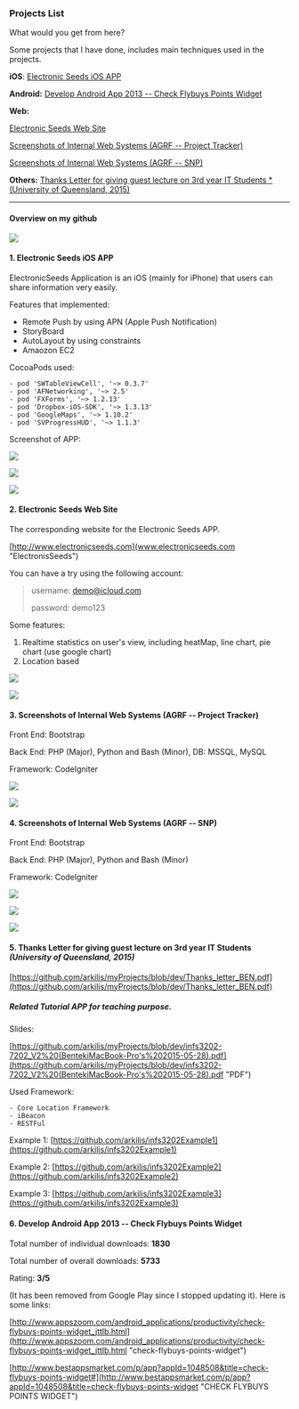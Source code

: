### Projects List


What would you get from here?

Some projects that I have done, includes main techniques used in the projects.

**iOS**: [Electronic Seeds iOS APP](#ios)


**Android:**
[Develop Android App 2013 -- Check Flybuys Points Widget](#android)

**Web:**

[Electronic Seeds Web Site](#web2)

[Screenshots of Internal Web Systems (AGRF -- Project Tracker)](#web3)

[Screenshots of Internal Web Systems (AGRF -- SNP)](#web4)


**Others:**  [Thanks Letter for giving guest lecture on 3rd year IT Students *(University of Queensland, 2015)](#thanks) 


---

#### Overview on my github

![](https://github.com/arkilis/myProjects/blob/dev/Gitprofile.png)


#### <a name="ios" /> 1. Electronic Seeds iOS APP </a>

ElectronicSeeds Application is an iOS (mainly for iPhone) that users can share information very easily.

Features that implemented:

- Remote Push by using APN (Apple Push Notification)
- StoryBoard
- AutoLayout by using constraints
- Amaozon EC2


CocoaPods used: 
    
    - pod 'SWTableViewCell', '~> 0.3.7'
    - pod 'AFNetworking', '~> 2.5'
    - pod 'FXForms', '~> 1.2.13'
    - pod 'Dropbox-iOS-SDK', '~> 1.3.13'
    - pod 'GoogleMaps', '~> 1.10.2'
    - pod 'SVProgressHUD', '~> 1.1.3'

Screenshot of APP:

![](https://github.com/arkilis/myProjects/blob/dev/iOS%20Simulator%20Screen%20Shot%2029%20Aug%202015%2009.19.10.png)

![](https://github.com/arkilis/myProjects/blob/dev/nearbySeedsList_mobile.PNG)

![](https://github.com/arkilis/myProjects/blob/dev/Seeddetail_Part1_mobile.PNG)


#### <a name="web2" /> 2. Electronic Seeds Web Site </a>

The corresponding website for the Electronic Seeds APP. 

[http://www.electronicseeds.com](www.electronicseeds.com "ElectronisSeeds")

You can have a try using the following account:

> username: demo@icloud.com
> 
> password: demo123

Some features:

1. Realtime statistics on user's view, including heatMap, line chart, pie chart (use google chart)
2. Location based  

![](https://github.com/arkilis/myProjects/blob/dev/es1.JPG)

![](https://github.com/arkilis/myProjects/blob/dev/stat2_web.png)


#### <a name="web3" /> 3. Screenshots of Internal Web Systems (AGRF -- Project Tracker) </a>

Front End: Bootstrap

Back End: PHP (Major), Python and Bash (Minor), DB: MSSQL, MySQL

Framework: CodeIgniter

![](https://github.com/arkilis/myProjects/blob/dev/projectTracker1.JPG) 

![](https://github.com/arkilis/myProjects/blob/dev/projectTracker2.JPG)


#### <a name="web4" /> 4. Screenshots of Internal Web Systems (AGRF -- SNP) </a>

Front End: Bootstrap

Back End: PHP (Major), Python and Bash (Minor)

Framework: CodeIgniter


![](https://github.com/arkilis/myProjects/blob/dev/SNP1.JPG)

![](https://github.com/arkilis/myProjects/blob/dev/SNP2.JPG)

![](https://github.com/arkilis/myProjects/blob/dev/snp.gif)


#### <a name="thanks" /> 5. Thanks Letter for giving guest lecture on 3rd year IT Students *(University of Queensland, 2015)* </a>

[https://github.com/arkilis/myProjects/blob/dev/Thanks_letter_BEN.pdf](https://github.com/arkilis/myProjects/blob/dev/Thanks_letter_BEN.pdf)


##### Related Tutorial APP for teaching purpose.

Slides:

[https://github.com/arkilis/myProjects/blob/dev/infs3202-7202_V2%20(BentekiMacBook-Pro's%202015-05-28).pdf](https://github.com/arkilis/myProjects/blob/dev/infs3202-7202_V2%20(BentekiMacBook-Pro's%202015-05-28).pdf "PDF")

Used Framework:

    - Core Location Framework
    - iBeacon
    - RESTFul

Example 1:
[https://github.com/arkilis/infs3202Example1](https://github.com/arkilis/infs3202Example1)

Example 2:
[https://github.com/arkilis/infs3202Example2](https://github.com/arkilis/infs3202Example2)

Example 3:
[https://github.com/arkilis/infs3202Example3](https://github.com/arkilis/infs3202Example3)


#### <a name="android" /> 6. Develop Android App 2013 -- Check Flybuys Points Widget </a> 

Total number of individual downloads: **1830** 

Total number of overall downloads: **5733**

Rating: **3/5**

(It has been removed from Google Play since I stopped updating it). Here is some links:

[http://www.appszoom.com/android_applications/productivity/check-flybuys-points-widget_jttlb.html](http://www.appszoom.com/android_applications/productivity/check-flybuys-points-widget_jttlb.html "check-flybuys-points-widget")


[http://www.bestappsmarket.com/p/app?appId=1048508&title=check-flybuys-points-widget#](http://www.bestappsmarket.com/p/app?appId=1048508&title=check-flybuys-points-widget "CHECK FLYBUYS POINTS WIDGET")





